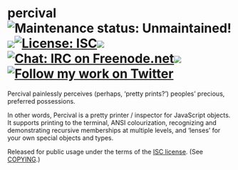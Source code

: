 percival <img alt='Maintenance status: Unmaintained!' src="https://img.shields.io/badge/maintained%3F-no!-red.svg?style=flat"><img src="http://elliottcable.s3.amazonaws.com/p/8x8.png"><a target="_blank" href="COPYING.markdown"><img alt='License: ISC' src="https://img.shields.io/badge/license-ISC-blue.svg?style=flat"></a><img src="http://elliottcable.s3.amazonaws.com/p/8x8.png"><a target="_blank" href="http://ell.io/IRC"><img alt='Chat: IRC on Freenode.net' src="https://img.shields.io/badge/chat-IRC-blue.svg"></a><img src="http://elliottcable.s3.amazonaws.com/p/8x8.png"><a target="_blank" href="http://twitter.com/ELLIOTTCABLE"><img alt='Follow my work on Twitter' src="https://img.shields.io/twitter/follow/ELLIOTTCABLE.svg?style=flat&label=followers&color=blue"></a>
========
Percival painlessly perceives (perhaps, ‘pretty prints?’) peoples’ precious, preferred possessions.

In other words, Percival is a pretty printer / inspector for JavaScript objects. It supports
printing to the terminal, ANSI colourization, recognizing and demonstrating recursive memberships at
multiple levels, and ‘lenses’ for your own special objects and types.

Released for public usage under the terms of the [ISC license][]. (See [COPYING][].)

   [ISC license]: <http://choosealicense.com/licenses/isc/> "Information about the ISC license"
   [COPYING]: <./COPYING.text>
